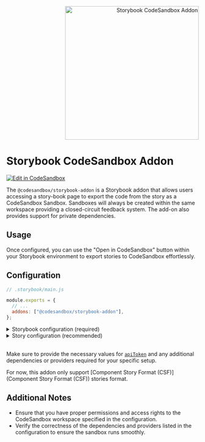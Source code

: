 <p align="right">
<img alt="Storybook CodeSandbox Addon" src="https://github.com/codesandbox/sandpack/assets/4838076/464ec018-48e5-410b-aaca-c050a3a02743" width="350" />
</p>

# Storybook CodeSandbox Addon

[![Edit in CodeSandbox](https://assets.codesandbox.io/github/button-edit-lime.svg)](https://codesandbox.io/p/github/codesandbox/storybook-addon)

The `@codesandbox/storybook-addon` is a Storybook addon that allows users accessing a story-book page to export the code from the story as a CodeSandbox Sandbox.
Sandboxes will always be created within the same workspace providing a closed-circuit feedback system. The add-on also provides support for private dependencies.

## Usage

Once configured, you can use the "Open in CodeSandbox" button within your Storybook environment to export stories to CodeSandbox effortlessly.

## Configuration

```js
// .storybook/main.js

module.exports = {
  // ...
  addons: ["@codesandbox/storybook-addon"],
};
```

<details>
  <summary>Storybook configuration (required)</summary>

<br />

To run the addon, you'll need to configure it in your Storybook's `.storybook/preview.js` file.

```js
// .storybook/preview.js

const preview: Preview = {
  parameters: {
    codesandbox: {
      /**
       * @required
       * Workspace API key from codesandbox.io/t/permissions.
       * This sandbox is created inside the given workspace
       * and can be shared with team members.
       */
      apiToken: "<api-token>",

      /**
       * @optional
       * If a given sandbox id is provided, all other options
       * will be ignored and the addon will open the sandbox.
       */
      sandboxId: "SANDBOX-ID",

      /**
       * @optional
       * Pass custom files/modules into the sandbox. These files
       * will be added to the file system of the sandbox and can
       * be imported by other files
       */
      files: {
        // Example:
        "index.js": `
export const foo = () => console.log("Hello World");`
        "App.js": `
import { foo } from "./index.js";

foo();`,
      },

      /**
       * @optional
       * Template preset to be used in the sandbox. This will
       * determine the initial setup of the sandbox, such as
       * bundler, dependencies, and files.
       */
      template: "react" | "angular", // Defaults to "react"

      /**
       * @optional
       * Dependencies list to be installed in the sandbox.
       *
       * @note You cannot use local modules or packages since
       * this story runs in an isolated environment (sandbox)
       * inside CodeSandbox. As such, the sandbox doesn't have
       * access to your file system.
       *
       * Example:
       */
      dependencies: {
        "@radix-ui/themes": "latest",
        "@myscope/mypackage": "1.0.0",
      },

      /**
       * @required
       * CodeSandbox will try to import all components by default from
       * the given package, in case `mapComponent` property is not provided.
       *
       * This property is useful when your components imports are predictable
       * and come from a single package and entry point.
       */
      fallbackImport: "@radix-ui/themes",

      /**
       * @optional
       * The default visibility of the new sandboxes inside the workspace.
       *
       * @note Use `private` if there is a private registry or private NPM
       * configured in your workspace.
       */
      privacy: "private" | "public",

      /**
       * @optional
       * All required providers to run the sandbox properly,
       * such as themes, i18n, store, and so on.
       *
       * @note Remember to use only the dependencies listed above.
       *
       * Example:
       */
      provider: `import { Theme } from "@radix-ui/themes";
        import '@radix-ui/themes/styles.css';

        export default ThemeProvider = ({ children }) => {
          return (
            <Theme>
              {children}
            </Theme>
          )
        }`,

      /**
       * @optional
       * Query parameters to be passed to the sandbox url that is opened.
       */
      queryParams: {
        "file": "/src/App.js",
      },
    },
  },
};

export default preview;
```

</details>

<details>
  <summary>Story configuration (recommended)</summary>

````ts
import type { Meta, StoryObj } from "@storybook/react";

const meta: Meta<typeof Button> = {
  title: "Example/Button",
  component: Button,
  parameters: {
    codesandbox: {
      /**
       * To import all components used within each story in
       * CodeSandbox, provide all necessary packages and modules.
       *
       * Given the following story:
       * ```js
       * import Provider from "@myscope/mypackage";
       * import { Button } from "@radix-ui/themes";
       * import "@radix-ui/themes/styles.css";
       * ```
       *
       * You need to map all imports to the following:
       */
      mapComponent: {
        // Example of default imports
        "@myscope/mypackage": "Provider",

        // Example of named functions
        "@radix-ui/themes": ["Button"],

        // Example of static imports
        "@radix-ui/themes/styles.css": true,
      },

      /**
       * @note You cannot use local modules or packages since
       * this story runs in an isolated environment (sandbox)
       * inside CodeSandbox. As such, the sandbox doesn't have
       * access to your file system.
       */
    },
  },
};
````

</details>

<br />

Make sure to provide the necessary values for [`apiToken`](https://codesandbox.io/t/permissions) and any additional dependencies or providers required for your specific setup.

For now, this addon only support [Component Story Format (CSF)](Component Story Format (CSF)) stories format.

## Additional Notes

- Ensure that you have proper permissions and access rights to the CodeSandbox workspace specified in the configuration.
- Verify the correctness of the dependencies and providers listed in the configuration to ensure the sandbox runs smoothly.
